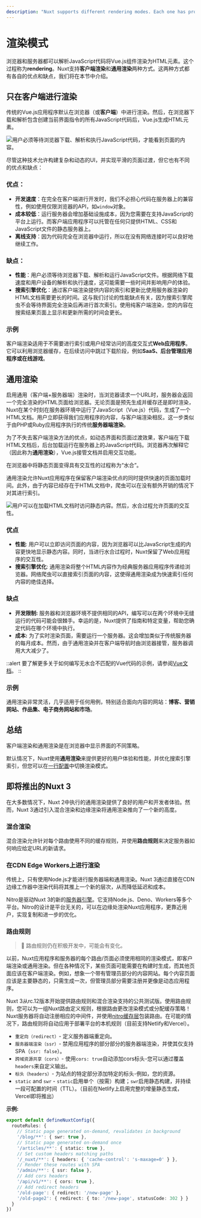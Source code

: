 ```yaml
---
description: "Nuxt supports different rendering modes. Each one has pros and cons covered in this section."
---
```


# 渲染模式

浏览器和服务器都可以解析JavaScript代码将Vue.js组件渲染为HTML元素。这个过程称为**rendering**。Nuxt支持**客户端渲染**和**通用渲染**两种方式。这两种方式都有各自的优点和缺点，我们将在本节中介绍。

## 只在客户端进行渲染

传统的Vue.js应用程序默认在浏览器（或**客户端**）中进行渲染。然后，在浏览器下载和解析包含创建当前界面指令的所有JavaScript代码后，Vue.js生成HTML元素。

![用户必须等待浏览器下载、解析和执行JavaScript代码，才能看到页面的内容。](/assets/docs/concepts/rendering/csr.svg)

尽管这种技术允许构建复杂和动态的UI，并实现平滑的页面过渡，但它也有不同的优点和缺点：

### 优点：

- **开发速度**：在完全在客户端进行开发时，我们不必担心代码在服务器上的兼容性，例如使用仅限浏览器的API，如`window`对象。
- **成本较低**：运行服务器会增加基础设施成本，因为您需要在支持JavaScript的平台上运行。而客户端应用程序可以托管在任何只提供HTML、CSS和JavaScript文件的静态服务器上。
- **离线支持**：因为代码完全在浏览器中运行，所以在没有网络连接时可以良好地继续工作。

### 缺点：

- **性能**：用户必须等待浏览器下载、解析和运行JavaScript文件。根据网络下载速度和用户设备的解析和执行速度，这可能需要一些时间并影响用户的体验。
- **搜索引擎优化**：通过客户端渲染提供内容的索引和更新比使用服务器渲染的HTML文档需要更长的时间。这与我们讨论的性能缺点有关，因为搜索引擎爬虫不会等待界面完全渲染后再进行首次索引。使用纯客户端渲染，您的内容在搜索结果页面上显示和更新所需的时间会更长。

### 示例

客户端渲染适用于不需要进行索引或用户经常访问的高度交互式**Web应用程序**。它可以利用浏览器缓存，在后续访问中跳过下载阶段，例如**SaaS、后台管理应用程序或在线游戏**。

## 通用渲染

启用通用（客户端+服务器端）渲染时，当浏览器请求一个URL时，服务器会返回一个完全渲染的HTML页面给浏览器。无论页面是预先生成并缓存还是即时渲染，Nuxt在某个时刻在服务器环境中运行了JavaScript（Vue.js）代码，生成了一个HTML文档。用户立即获得我们应用程序的内容，与客户端渲染相反。这一步类似于由PHP或Ruby应用程序执行的传统**服务器端渲染**。

为了不失去客户端渲染方法的优点，如动态界面和页面过渡效果，客户端在下载HTML文档后，后台加载运行在服务器上的JavaScript代码。浏览器再次解释它（因此称为**通用渲染**），Vue.js接管文档并启用交互功能。

在浏览器中将静态页面变得具有交互性的过程称为“水合”。

通用渲染允许Nuxt应用程序在保留客户端渲染优点的同时提供快速的页面加载时间。此外，由于内容已经存在于HTML文档中，爬虫可以在没有额外开销的情况下对其进行索引。

![用户可以在加载HTML文档时访问静态内容。然后，水合过程允许页面的交互性。](/assets/docs/concepts/rendering/ssr.svg)

### 优点

- **性能**: 用户可以立即访问页面的内容，因为浏览器可以比JavaScript生成的内容更快地显示静态内容。同时，当进行水合过程时，Nuxt保留了Web应用程序的交互性。
- **搜索引擎优化**: 通用渲染将整个HTML内容作为经典服务器应用程序传递给浏览器。网络爬虫可以直接索引页面的内容，这使得通用渲染成为快速索引任何内容的绝佳选择。

### 缺点

- **开发限制:** 服务器和浏览器环境不提供相同的API，编写可以在两个环境中无缝运行的代码可能会很棘手。幸运的是，Nuxt提供了指南和特定变量，帮助您确定代码在哪个环境中执行。
- **成本:** 为了实时渲染页面，需要运行一个服务器。这会增加类似于传统服务器的每月成本。然而，由于通用渲染并在客户端导航时由浏览器接管，服务器调用大大减少了。

::alert
要了解更多关于如何编写无水合不匹配的Vue代码的示例，请参阅[Vue文档](https://vuejs.org/guide/scaling-up/ssr.html#hydration-mismatch)。
::

### 示例

通用渲染非常灵活，几乎适用于任何用例，特别适合面向内容的网站：**博客、营销网站、作品集、电子商务网站和市场**。

## 总结

客户端渲染和通用渲染是在浏览器中显示界面的不同策略。

默认情况下，Nuxt使用**通用渲染**来提供更好的用户体验和性能，并优化搜索引擎索引，但您可以在[一行配置](/docs/api/configuration/nuxt-config#ssr)中切换渲染模式。

## 即将推出的Nuxt 3

在大多数情况下，Nuxt 2中执行的通用渲染提供了良好的用户和开发者体验。然而，Nuxt 3通过引入混合渲染和边缘渲染将通用渲染推向了一个新的高度。

### 混合渲染

混合渲染允许针对每个路由使用不同的缓存规则，并使用**路由规则**来决定服务器如何响应给定URL的新请求。

### 在CDN Edge Workers上进行渲染

传统上，只有使用Node.js才能进行服务器端和通用渲染。Nuxt 3通过直接在CDN边缘工作器中渲染代码将其推上一个新的层次，从而降低延迟和成本。

Nitro是驱动Nuxt 3的新的[服务器引擎](/docs/guide/concepts/server-engine)。它支持Node.js、Deno、Workers等多个平台。Nitro的设计是平台无关的，可以在边缘处渲染Nuxt应用程序，更靠近用户，实现复制和进一步的优化。

### 路由规则

> 🧪 路由规则仍在积极开发中，可能会有变化。

以前，Nuxt应用程序和服务器的每个路由/页面必须使用相同的渲染模式，即客户端渲染或通用渲染。但在各种情况下，某些页面可能需要在构建时生成，而其他页面应该在客户端渲染。例如，想象一个带有管理员部分的内容网站。每个内容页面应该是主要静态的，只需生成一次，但管理员部分需要注册并更像是动态应用程序。

Nuxt 3从rc.12版本开始提供路由规则和混合渲染支持的公共测试版。使用路由规则，您可以为一组Nuxt路由定义规则，根据路由更改渲染模式或分配缓存策略！Nuxt服务器将自动注册相应的中间件，并使用[nitro缓存层](https://nitro.unjs.io/guide/introduction/cache)包装路由。在可能的情况下，路由规则将自动应用于部署平台的本机规则（目前支持Netlify和Vercel）。

- `重定向（redirect）`- 定义服务器端重定向。
- `服务器端渲染（ssr）`- 禁用应用程序的部分部分的服务器端渲染，并使其仅支持SPA（`ssr: false`）。
- `跨域资源共享（cors）`- 使用`cors: true`自动添加cors标头-您可以通过覆盖`headers`来自定义输出。
- `标头（headers）`- 为站点的特定部分添加特定的标头-例如，您的资源。
- `static` and `swr` - `static`启用单个（按需）构建；`swr`启用静态构建，并持续一段可配置的时间（TTL）。（目前在Netlify上启用完整的增量静态生成，Vercel即将推出）

**示例:**

```ts
export default defineNuxtConfig({
  routeRules: {
    // Static page generated on-demand, revalidates in background
    '/blog/**': { swr: true },
    // Static page generated on-demand once
    '/articles/**': { static: true },
    // Set custom headers matching paths
    '/_nuxt/**': { headers: { 'cache-control': 's-maxage=0' } },
    // Render these routes with SPA
    '/admin/**': { ssr: false },
    // Add cors headers
    '/api/v1/**': { cors: true },
    // Add redirect headers
    '/old-page': { redirect: '/new-page' },
    '/old-page2': { redirect: { to: '/new-page', statusCode: 302 } }
  }
})
```
